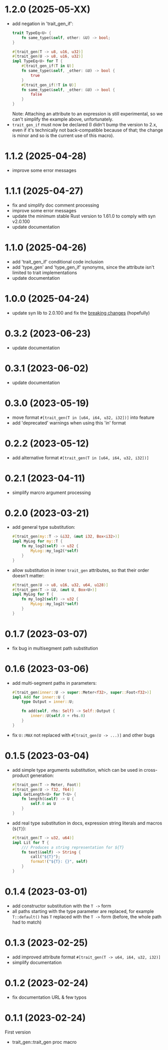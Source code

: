 # 1.2.0 (2025-05-XX)

- add negation in 'trait_gen_if':
  ```rust
  trait TypeEq<U> {
      fn same_type(&self, other: &U) -> bool;
  }
  
  #[trait_gen(T -> u8, u16, u32)]
  #[trait_gen(U -> u8, u16, u32)]
  impl TypeEq<U> for T {
      #[trait_gen_if(T in U)]
      fn same_type(&self, _other: &U) -> bool {
          true
      }
      #[trait_gen_if(!T in U)]
      fn same_type(&self, _other: &U) -> bool {
          false
      }
  }
  ```
  Note: Attaching an attribute to an expression is still experimental, so we can't simplify the example above, unfortunately.
- `trait_gen_if` must now be declared (I didn't bump the version to 2.x, even if it's technically not back-compatible because of that; the change is minor and so is the current use of this macro).

# 1.1.2 (2025-04-28)

- improve some error messages

# 1.1.1 (2025-04-27)

- fix and simplify doc comment processing
- improve some error messages
- update the minimum stable Rust version to 1.61.0 to comply with syn v2.0.100
- update documentation

# 1.1.0 (2025-04-26)

- add 'trait_gen_if' conditional code inclusion
- add 'type_gen' and 'type_gen_if' synonyms, since the attribute isn't limited to trait implementations
- update documentation

# 1.0.0 (2025-04-24)

- update syn lib to 2.0.100 and fix the [breaking changes](https://github.com/dtolnay/syn/releases/tag/2.0.0) (hopefully)

# 0.3.2 (2023-06-23)

- update documentation

# 0.3.1 (2023-06-02)

- update documentation

# 0.3.0 (2023-05-19)

- move format `#[trait_gen(T in [u64, i64, u32, i32])]` into feature
- add 'deprecated' warnings when using this 'in' format

# 0.2.2 (2023-05-12)

- add alternative format `#[trait_gen(T in [u64, i64, u32, i32])]`

# 0.2.1 (2023-04-11)

- simplify marcro argument processing

# 0.2.0 (2023-03-21)

- add general type substitution:
  ```rust
  #[trait_gen(my::T -> &i32, &mut i32, Box<i32>)]
  impl MyLog for my::T {
      fn my_log2(self) -> u32 {
          MyLog::my_log2(*self)
      }
  }
  ```
- allow substitution in inner `trait_gen` attributes, so that their order doesn't matter:
  ```rust
  #[trait_gen(U -> u8, u16, u32, u64, u128)]
  #[trait_gen(T -> &U, &mut U, Box<U>)]
  impl MyLog for T {
      fn my_log2(self) -> u32 {
          MyLog::my_log2(*self)
      }
  }
  ```

# 0.1.7 (2023-03-07)

- fix bug in multisegment path substitution

# 0.1.6 (2023-03-06)

- add multi-segment paths in parameters:
  ```rust
  #[trait_gen(inner::U -> super::Meter<f32>, super::Foot<f32>)]
  impl Add for inner::U {
      type Output = inner::U;
  
      fn add(self, rhs: Self) -> Self::Output {
          inner::U(self.0 + rhs.0)
      }
  }
  ```
- fix `U::MAX` not replaced with `#[trait_gen(U -> ...)]` and other bugs

# 0.1.5 (2023-03-04)

- add simple type arguments substitution, which can be used in cross-product generation:
  ```rust
  #[trait_gen(T -> Meter, Foot)]
  #[trait_gen(U -> f32, f64)]
  impl GetLength<U> for T<U> {
      fn length(&self) -> U {
          self.0 as U
      }
  }
  ```
- add real type substitution in docs, expression string literals and macros (`${T}`):
  ```rust
  #[trait_gen(T -> u32, u64)]
  impl Lit for T {
      /// Produces a string representation for ${T}
      fn text(&self) -> String {
          call("${T}");
          format!("${T}: {}", self)
      }
  }
  ```

# 0.1.4 (2023-03-01)

- add constructor substitution with the `T ->` form
- all paths starting with the type parameter are replaced, for example `T::default()` has `T` replaced with the `T ->` form (before, the whole path had to match)

# 0.1.3 (2023-02-25)

- add improved attribute format `#[trait_gen(T -> u64, i64, u32, i32)]`
- simplify documentation

# 0.1.2 (2023-02-24)

- fix documentation URL & few typos

# 0.1.1 (2023-02-24)

First version

- trait_gen::trait_gen proc macro